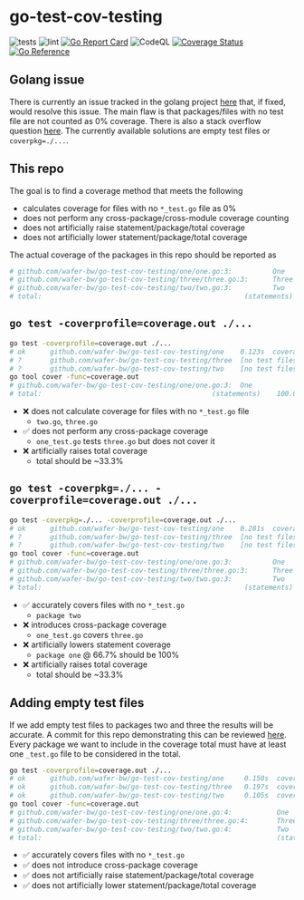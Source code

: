 # go-test-cov-testing
![tests](https://github.com/wafer-bw/go-test-cov-testing/workflows/tests/badge.svg)
![lint](https://github.com/wafer-bw/go-test-cov-testing/workflows/lint/badge.svg)
[![Go Report Card](https://goreportcard.com/badge/github.com/wafer-bw/go-test-cov-testing)](https://goreportcard.com/report/github.com/wafer-bw/go-test-cov-testing)
![CodeQL](https://github.com/wafer-bw/go-test-cov-testing/workflows/CodeQL/badge.svg)
[![Coverage Status](https://coveralls.io/repos/github/wafer-bw/go-test-cov-testing/badge.svg)](https://coveralls.io/github/wafer-bw/go-test-cov-testing)
[![Go Reference](https://pkg.go.dev/badge/github.com/wafer-bw/go-test-cov-testing.svg)](https://pkg.go.dev/github.com/wafer-bw/go-test-cov-testing)

## Golang issue
There is currently an issue tracked in the golang project [here](https://github.com/golang/go/issues/24570) that, if fixed, would resolve this issue.
The main flaw is that packages/files with no test file are not counted as 0% coverage. There is also a stack overflow question [here](https://stackoverflow.com/questions/59903169/go-wrong-coverage-when-there-is-no-tests-for-a-package). The currently available solutions are empty test files or `coverpkg=./...`.

## This repo
The goal is to find a coverage method that meets the following
- calculates coverage for files with no `*_test.go` file as 0%
- does not perform any cross-package/cross-module coverage counting
- does not artificially raise statement/package/total coverage
- does not artificially lower statement/package/total coverage

The actual coverage of the packages in this repo should be reported as
```sh
# github.com/wafer-bw/go-test-cov-testing/one/one.go:3:          One             100.0%
# github.com/wafer-bw/go-test-cov-testing/three/three.go:3:      Three           0.0%
# github.com/wafer-bw/go-test-cov-testing/two/two.go:3:          Two             0.0%
# total:                                                  (statements)    33.3%
```

## `go test -coverprofile=coverage.out ./...`
```sh
go test -coverprofile=coverage.out ./...
# ok      github.com/wafer-bw/go-test-cov-testing/one    0.123s  coverage: 100.0% of statements
# ?       github.com/wafer-bw/go-test-cov-testing/three  [no test files]
# ?       github.com/wafer-bw/go-test-cov-testing/two    [no test files]
go tool cover -func=coverage.out
# github.com/wafer-bw/go-test-cov-testing/one/one.go:3:  One             100.0%
# total:                                          (statements)    100.0%
```

- :x: does not calculate coverage for files with no `*_test.go` file
    - `two.go`, `three.go`
- :white_check_mark: does not perform any cross-package coverage
    - `one_test.go` tests `three.go` but does not cover it
- :x: artificially raises total coverage
    - total should be ~33.3%

## `go test -coverpkg=./... -coverprofile=coverage.out ./...`
```sh
go test -coverpkg=./... -coverprofile=coverage.out ./...
# ok      github.com/wafer-bw/go-test-cov-testing/one    0.281s  coverage: 66.7% of statements in ./...
# ?       github.com/wafer-bw/go-test-cov-testing/three  [no test files]
# ?       github.com/wafer-bw/go-test-cov-testing/two    [no test files]
go tool cover -func=coverage.out
# github.com/wafer-bw/go-test-cov-testing/one/one.go:3:          One             100.0%
# github.com/wafer-bw/go-test-cov-testing/three/three.go:3:      Three           100.0%
# github.com/wafer-bw/go-test-cov-testing/two/two.go:3:          Two             0.0%
# total:                                                  (statements)    66.7%
```

- :white_check_mark: accurately covers files with no `*_test.go`
    - `package two`
- :x: introduces cross-package coverage
    - `one_test.go` covers `three.go`
- :x: artificially lowers statement coverage
    - `package one` @ 66.7% should be 100%
- :x: artificially raises total coverage
    - total should be ~33.3%

## Adding empty test files
If we add empty test files to packages two and three the results will be accurate. A commit for this repo demonstrating this can be reviewed [here](https://github.com/wafer-bw/go-test-cov-testing/tree/a60ccfe77b03554ca4f13047434ae8973d8995e8). Every package we want to include in the coverage total must have at least one `_test.go` file to be considered in the total.
```sh
go test -coverprofile=coverage.out ./...
# ok      github.com/wafer-bw/go-test-cov-testing/one     0.150s  coverage: 100.0% of statements
# ok      github.com/wafer-bw/go-test-cov-testing/three   0.197s  coverage: 0.0% of statements [no tests to run]
# ok      github.com/wafer-bw/go-test-cov-testing/two     0.105s  coverage: 0.0% of statements [no tests to run]
go tool cover -func=coverage.out
# github.com/wafer-bw/go-test-cov-testing/one/one.go:4:           One             100.0%
# github.com/wafer-bw/go-test-cov-testing/three/three.go:4:       Three           0.0%
# github.com/wafer-bw/go-test-cov-testing/two/two.go:4:           Two             0.0%
# total:                                                          (statements)    33.3%
```

- :white_check_mark: accurately covers files with no `*_test.go`
- :white_check_mark: does not introduce cross-package coverage
- :white_check_mark: does not artificially raise statement/package/total coverage
- :white_check_mark: does not artificially lower statement/package/total coverage
